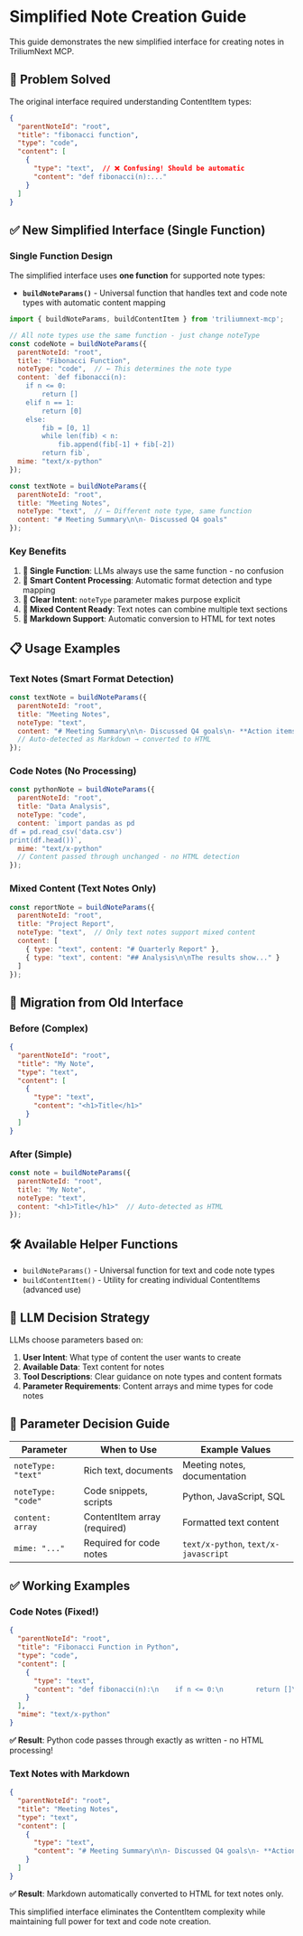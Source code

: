 # Simplified Note Creation Guide

This guide demonstrates the new simplified interface for creating notes in TriliumNext MCP.

## 🎯 Problem Solved

The original interface required understanding ContentItem types:
```json
{
  "parentNoteId": "root",
  "title": "fibonacci function",
  "type": "code",
  "content": [
    {
      "type": "text",  // ❌ Confusing! Should be automatic
      "content": "def fibonacci(n):..."
    }
  ]
}
```

## ✅ New Simplified Interface (Single Function)

### Single Function Design

The simplified interface uses **one function** for supported note types:

- **`buildNoteParams()`** - Universal function that handles text and code note types with automatic content mapping

```javascript
import { buildNoteParams, buildContentItem } from 'triliumnext-mcp';

// All note types use the same function - just change noteType
const codeNote = buildNoteParams({
  parentNoteId: "root",
  title: "Fibonacci Function",
  noteType: "code",  // ← This determines the note type
  content: `def fibonacci(n):
    if n <= 0:
        return []
    elif n == 1:
        return [0]
    else:
        fib = [0, 1]
        while len(fib) < n:
            fib.append(fib[-1] + fib[-2])
        return fib`,
  mime: "text/x-python"
});

const textNote = buildNoteParams({
  parentNoteId: "root",
  title: "Meeting Notes",
  noteType: "text",  // ← Different note type, same function
  content: "# Meeting Summary\n\n- Discussed Q4 goals"
});

```

### Key Benefits

1. **🎯 Single Function**: LLMs always use the same function - no confusion
2. **🧠 Smart Content Processing**: Automatic format detection and type mapping
3. **🔧 Clear Intent**: `noteType` parameter makes purpose explicit
4. **🎨 Mixed Content Ready**: Text notes can combine multiple text sections
5. **📝 Markdown Support**: Automatic conversion to HTML for text notes

## 📋 Usage Examples

### Text Notes (Smart Format Detection)

```javascript
const textNote = buildNoteParams({
  parentNoteId: "root",
  title: "Meeting Notes",
  noteType: "text",
  content: "# Meeting Summary\n\n- Discussed Q4 goals\n- **Action items** identified"
  // Auto-detected as Markdown → converted to HTML
});
```

### Code Notes (No Processing)

```javascript
const pythonNote = buildNoteParams({
  parentNoteId: "root",
  title: "Data Analysis",
  noteType: "code",
  content: `import pandas as pd
df = pd.read_csv('data.csv')
print(df.head())`,
  mime: "text/x-python"
  // Content passed through unchanged - no HTML detection
});
```


### Mixed Content (Text Notes Only)

```javascript
const reportNote = buildNoteParams({
  parentNoteId: "root",
  title: "Project Report",
  noteType: "text",  // Only text notes support mixed content
  content: [
    { type: "text", content: "# Quarterly Report" },
    { type: "text", content: "## Analysis\n\nThe results show..." }
  ]
});
```

## 🔄 Migration from Old Interface

### Before (Complex)
```json
{
  "parentNoteId": "root",
  "title": "My Note",
  "type": "text",
  "content": [
    {
      "type": "text",
      "content": "<h1>Title</h1>"
    }
  ]
}
```

### After (Simple)
```javascript
const note = buildNoteParams({
  parentNoteId: "root",
  title: "My Note",
  noteType: "text",
  content: "<h1>Title</h1>"  // Auto-detected as HTML
});
```

## 🛠 Available Helper Functions

- `buildNoteParams()` - Universal function for text and code note types
- `buildContentItem()` - Utility for creating individual ContentItems (advanced use)

## 🎯 LLM Decision Strategy

LLMs choose parameters based on:

1. **User Intent**: What type of content the user wants to create
2. **Available Data**: Text content for notes
3. **Tool Descriptions**: Clear guidance on note types and content formats
4. **Parameter Requirements**: Content arrays and mime types for code notes

## 📝 Parameter Decision Guide

| Parameter | When to Use | Example Values |
|-----------|-------------|----------------|
| `noteType: "text"` | Rich text, documents | Meeting notes, documentation |
| `noteType: "code"` | Code snippets, scripts | Python, JavaScript, SQL |
| `content: array` | ContentItem array (required) | Formatted text content |
| `mime: "..."` | Required for code notes | `text/x-python`, `text/x-javascript` |

## ✅ Working Examples

### Code Notes (Fixed!)
```json
{
  "parentNoteId": "root",
  "title": "Fibonacci Function in Python",
  "type": "code",
  "content": [
    {
      "type": "text",
      "content": "def fibonacci(n):\n    if n <= 0:\n        return []\n    elif n == 1:\n        return [0]\n    else:\n        list_fib = [0, 1]\n        while len(list_fib) < n:\n            next_fib = list_fib[-1] + list_fib[-2]\n            list_fib.append(next_fib)\n        return list_fib"
    }
  ],
  "mime": "text/x-python"
}
```

**✅ Result**: Python code passes through exactly as written - no HTML processing!

### Text Notes with Markdown
```json
{
  "parentNoteId": "root",
  "title": "Meeting Notes",
  "type": "text",
  "content": [
    {
      "type": "text",
      "content": "# Meeting Summary\n\n- Discussed Q4 goals\n- **Action items** identified\n- [Follow-up required](https://example.com)"
    }
  ]
}
```

**✅ Result**: Markdown automatically converted to HTML for text notes only.


This simplified interface eliminates the ContentItem complexity while maintaining full power for text and code note creation.